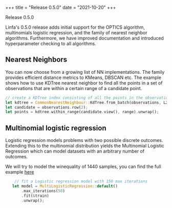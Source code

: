+++
title = "Release 0.5.0"
date = "2021-10-20"
+++

Release 0.5.0

Linfa's 0.5.0 release adds initial support for the OPTICS algorithm, multinomials logistic regression, and the family of nearest neighbor algorithms. Furthermore, we have improved documentation and introduced hyperparameter checking to all algorithms.

## Nearest Neighbors

You can now choose from a growing list of NN implementations. The family provides efficient distance metrics to KMeans, DBSCAN etc. The example shows how to use KDTree nearest neighbor to find all the points in a set of observations that are within a certain range of a candidate point.
```rust
// create a KDTree index consisting of all the points in the observations, using Euclidean distance
let kdtree = CommonNearestNeighbour::KdTree.from_batch(observations, L2Dist).unwrap();
let candidate = observations.row(2);
let points = kdtree.within_range(candidate.view(), range).unwrap();
```

## Multinomial logistic regression

Logistic regression models problems with two possible discrete outcomes. Extending this to the multinomial distribution yields the Multinomial Logistic Regression which can model datasets with an arbitrary number of outcomes. 

We will try to model the winequality of 1440 samples, you can find the full example [here](https://github.com/rust-ml/linfa/blob/master/algorithms/linfa-logistic/examples/winequality_multi.rs)
```rust
    // fit a Logistic regression model with 150 max iterations
   let model = MultiLogisticRegression::default()
       .max_iterations(50)
       .fit(&train)
       .unwrap();
```
